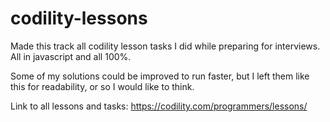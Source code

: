 # codility-lessons

Made this track all codility lesson tasks I did while preparing for interviews. All in javascript and all 100%. 

Some of my solutions could be improved to run faster, but I left them like this for readability, or so I would like to think.

Link to all lessons and tasks: https://codility.com/programmers/lessons/
